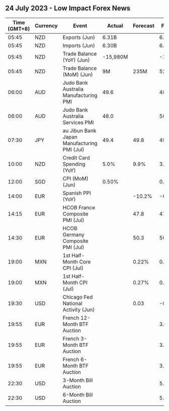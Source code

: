 ## 24 July 2023 - Low Impact Forex News

| Time (GMT+8) | Currency | Event | Actual | Forecast | Previous |
|------|----------|-------|--------|----------|----------|
| 05:45 | NZD | Exports (Jun) | 6.31B |  | 6.97B |
| 05:45 | NZD | Imports (Jun) | 6.30B |  | 6.91B |
| 05:45 | NZD | Trade Balance (YoY) (Jun) | -15,980M |  | -17,120M |
| 05:45 | NZD | Trade Balance (MoM) (Jun) | 9M | 235M | 52M |
| 06:00 | AUD | Judo Bank Australia Manufacturing PMI | 49.6 |  | 48.2 |
| 06:00 | AUD | Judo Bank Australia Services PMI | 48.0 |  | 50.3 |
| 07:30 | JPY | au Jibun Bank Japan Manufacturing PMI (Jul) | 49.4 | 49.8 | 49.8 |
| 10:00 | NZD | Credit Card Spending (YoY) | 5.0% | 9.9% | 3.4% |
| 12:00 | SGD | CPI (MoM) (Jun) | 0.50% |  | 0.30% |
| 14:00 | EUR | Spanish PPI (YoY) |  | -10.2% | -6.9% |
| 14:15 | EUR | HCOB France Composite PMI (Jul) |  | 47.8 | 47.2 |
| 14:30 | EUR | HCOB Germany Composite PMI (Jul) |  | 50.3 | 50.6 |
| 19:00 | MXN | 1st Half-Month Core CPI (Jul) |  | 0.22% | 0.11% |
| 19:00 | MXN | 1st Half-Month CPI (Jul) |  | 0.27% | 0.02% |
| 19:30 | USD | Chicago Fed National Activity (Jun) |  | 0.03 | -0.15 |
| 19:55 | EUR | French 12-Month BTF Auction |  |  | 3.759% |
| 19:55 | EUR | French 3-Month BTF Auction |  |  | 3.584% |
| 19:55 | EUR | French 6-Month BTF Auction |  |  | 3.671% |
| 22:30 | USD | 3-Month Bill Auction |  |  | 5.250% |
| 22:30 | USD | 6-Month Bill Auction |  |  | 5.250% |
